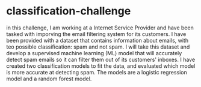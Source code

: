 # classification-challenge
in this challenge, I am working at a Internet Service Provider and have been tasked with imporving the email filtering system for its customers. I have been provided with a dataset that contains information about emails, with teo possible classification: spam and not spam. I will take this dataset and develop a supervised machine learning (ML) model that will accurately detect spam emails so it can filter them out of its customers' inboxes. I have created two classification models to fit the data, and evaluated which model is more accurate at detecting spam. The models are a logistic regression model and a random forest model.
